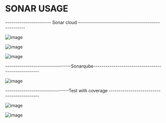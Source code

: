 # SONAR USAGE



----------------------- Sonar cloud ---------------------------------------------------



![image](https://github.com/diakhoumpa/JEE/assets/105163720/3d76b2dc-8af8-4a04-9128-20dc5af61b30)



![image](https://github.com/diakhoumpa/JEE/assets/105163720/faf9bc6d-f6ae-4369-bdb2-09c5b2e29de5)




![image](https://github.com/diakhoumpa/JEE/assets/105163720/66202461-f27f-4f70-8bf7-807ab1ce6df2)





---------------------------------Sonarqube---------------------------------------------------


![image](https://github.com/diakhoumpa/JEE/assets/105163720/daec6840-0adc-4e01-a2bf-8df370410b88)



--------------------------------Test with coverage -------------------------------------------




![image](https://github.com/diakhoumpa/JEE/assets/105163720/37e5f854-5ded-4f43-b2dd-932743ca568c)





![image](https://github.com/diakhoumpa/JEE/assets/105163720/cfe90810-cc87-414a-9da4-67dbb1afc15b)







